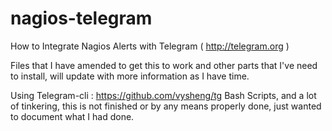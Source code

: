 # nagios-telegram
How to Integrate Nagios Alerts with Telegram ( http://telegram.org )

Files that I have amended to get this to work and other parts that I've need to install, will update with more information as I have time.

Using Telegram-cli : https://github.com/vysheng/tg 
Bash Scripts, and a lot of tinkering, this is not finished or by any means properly done, just wanted to document what I had done.
